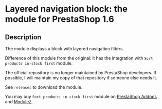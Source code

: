 # Layered navigation block: the module for PrestaShop 1.6

## Description
The module displays a block with layered navigation filters.

Difference of this module from the original: it has the integration with `Sort products in-stock first` module.

The official repository is no longer maintained by PrestaShop developers.
If possible, I will maintain my copy of that repository if someone else needs it.

See `releases` to download the module.

You may buy `Sort products in-stock first` module on [PrestaShop Addons][1] and [ModuleZ][2].

[1]: https://addons.prestashop.com/en/stock-supplier-management/16781-sort-products-in-stock-first.html
[2]: https://prestashop.modulez.ru/en/frontend-features/25-sort-products-in-stock-first.html
